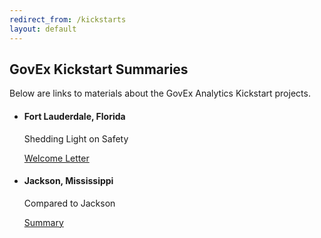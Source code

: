 ```yaml
---
redirect_from: /kickstarts
layout: default
---
```


## <span class="glyphicon glyphicon-book"></span> GovEx Kickstart Summaries
<p>
Below are links to materials about the GovEx Analytics Kickstart projects.
</p>
<ul class="list-group">
<li class="list-group-item">
  <h4>Fort Lauderdale, Florida</h4>
  <p>Shedding Light on Safety</p>
  <p><a href="{{ site.baseurl }}projects/kickstarts/FTL Kickstart.pdf">Welcome Letter</a></p>
</li>

<li class="list-group-item">
  <h4>Jackson, Mississippi</h4>
  <p>Compared to Jackson</p>
  <p><a href="{{ site.baseurl }}projects/kickstarts/Jackson Kickstart.pdf">Summary</a></p>
</li>

</ul>

